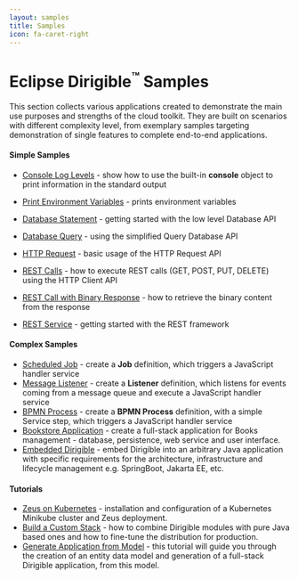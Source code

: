 ```yaml
---
layout: samples
title: Samples
icon: fa-caret-right
---
```


Eclipse Dirigible<sup>&trade;</sup> Samples
===

This section collects various applications created to demonstrate the main use purposes and strengths of the cloud toolkit.
They are built on scenarios with different complexity level, from exemplary samples targeting demonstration of single features to complete end-to-end applications.

#### Simple Samples

* [Console Log Levels](simple_console.html) - show how to use the built-in **console** object to print information in the standard output
* [Print Environment Variables](simple_print_env.html) - prints environment variables

* [Database Statement](simple_database_statement.html) - getting started with the low level Database API
* [Database Query](simple_database_query.html) - using the simplified Query Database API

* [HTTP Request](simple_http_request.html) - basic usage of the HTTP Request API
* [REST Calls](simple_rest_calls.html) - how to execute REST calls (GET, POST, PUT, DELETE) using the HTTP Client API
* [REST Call with Binary Response](simple_rest_binary.md) - how to retrieve the binary content from the response
* [REST Service](simple_rest_service.html) - getting started with the REST framework


#### Complex Samples

* [Scheduled Job](complex_job_console.html) - create a **Job** definition, which triggers a JavaScript handler service
* [Message Listener](complex_listener_queue.html) - create a **Listener** definition, which listens for events coming from a message queue and execute a JavaScript handler service
* [BPMN Process](complex_process_console.html) - create a **BPMN Process** definition, with a simple Service step, which triggers a JavaScript handler service
* [Bookstore Application](complex_bookstore.html) - create a full-stack application for Books management - database, persistence, web service and user interface.
* [Embedded Dirigible](complex_embedded.html) - embed Dirigible into an arbitrary Java application with specific requirements for the architecture, infrastructure and lifecycle management e.g. SpringBoot, Jakarta EE, etc.



#### Tutorials

* [Zeus on Kubernetes](tutorial_zeus_on_kubernetes_minikube.html) -  installation and configuration of a Kubernetes Minikube cluster and Zeus deployment.
* [Build a Custom Stack](tutorial_helium_custom_stack.html) - how to combine Dirigible modules with pure Java based ones and how to fine-tune the distribution for production.
* [Generate Application from Model](tutorial_generate_application_from_model.html) - this tutorial will guide you through the creation of an entity data model and generation of a full-stack Dirigible application, from this model.


